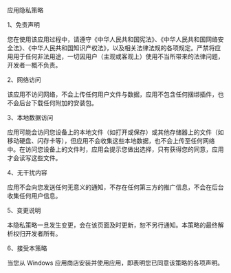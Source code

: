 应用隐私策略

1、免责声明

您在使用该应用过程中，请遵守《中华人民共和国宪法》、《中华人民共和国网络安全法》、《中华人民共和国知识产权法》，以及相关法律法规的各项规定。严禁将应用用于任何非法用途，一切因用户（主观或客观上）使用不当所带来的法律问题，开发者一概不负责。

2、网络访问

该应用不访问网络，不会上传任何用户文件与数据，应用不包含任何捆绑插件，也不会后台下载任何附加的安装包。

3、本地数据访问

应用可能会访问您设备上的本地文件（如打开或保存）或其他存储器上的文件（如移动硬盘、闪存卡等），但应用不会收集这些本地数据，也不会上传至任何网络中。在访问您设备上的文件时，应用会提示您做出选择，只有获得您的同意，应用才会读写这些文件。

4、无干扰内容

应用不会向您发送任何无意义的通知，不存在任何第三方的推广信息，不会在后台收集任何用户信息。

5、变更说明

本隐私策略一旦发生变更，会在该页面及时更新，恕不另行通知。本策略的最终解析权归开发者所有。

6、接受本策略

当您从 Windows 应用商店安装并使用应用，即表明您已同意该策略的各项声明。
